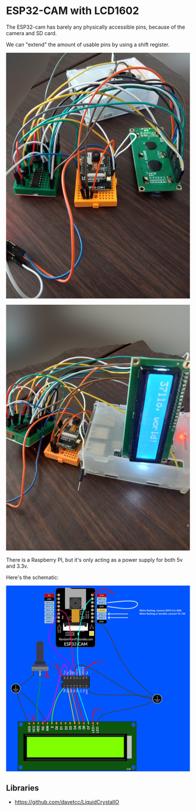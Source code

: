 # ESP32-CAM with LCD1602

The ESP32-cam has barely any physically accessible pins, because of the camera and SD card.

We can "extend" the amount of usable pins by using a shift register.

![My example](./esp_lcd1602_real0.jpg)

![My example](./esp_lcd1602_real1.jpg)

There is a Raspberry PI, but it's only acting as 
a power supply for both 5v and 3.3v.

Here's the schematic:

![Schematic](./esp_lcd1602_schematic.jpg)

## Libraries
- https://github.com/davetcc/LiquidCrystalIO
